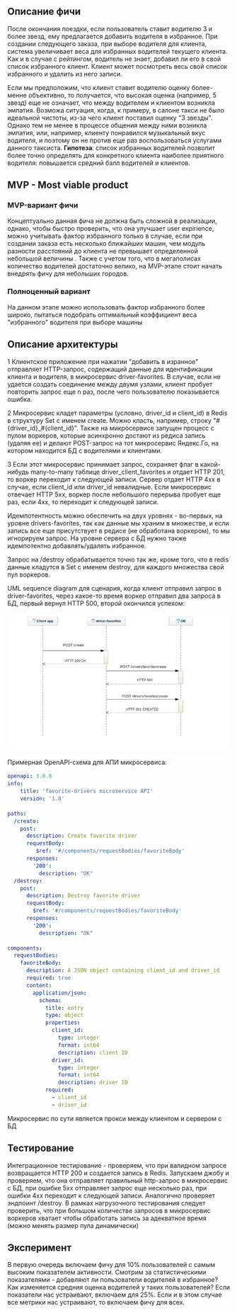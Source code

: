 ## Описание фичи

После окончания поездки, если пользователь ставит водителю 3 и более звезд, ему предлагается добавить водителя в избранное. При создании следующего заказа, при выборе водителя для клиента, система увеличивает веса для избранных водителей текущего клиента. Как и в случае с рейтингом, водитель не знает, добавил ли его в свой список избранного клиент. Клиент может посмотреть весь свой список избранного и удалить из него записи.

Если мы предположим, что клиент ставит водителю оценку более-менне объективно, то получается, что высокая оценка (например, 5 звезд) еще не означает, что между водителем и клиентом возникла эмпатия. Возможа ситуация, когда, к примеру, в салоне такси не было идеальной чистоты, из-за чего клиент поставил оценку "3 звезды". Однако тем не менее в процессе общения между ними возникла эмпатия, или, например, клиенту понравился музыкальный вкус водителя, и поэтому он не против еще раз воспользоваться услугами данного таксиста. __Гипотеза__: список избранных водителей позволит более точно определять для конкретного клиента наиболее приятного водителя: повышается средний балл водителей и клиентов.


## MVP - Most viable product

### MVP-вариант фичи

Концептуально данная фича не должна быть сложной в реализации, однако, чтобы быстро проверить, что она улучшает user expirience, можно учитывать фактор избранного только в случае, если при создании заказа есть несколько ближайших машин, чем модуль разности расстояний до клиента не превышает определенной небольшой величины  . Также с учетом того, что в мегаполисах количество водителей достаточно велико, на MVP-этапе стоит начать внедрять фичу для небольших городов.

### Полноценный вариант

На данном этапе можно использовать фактор избранного более широко, пытаться подобрать оптимальный коэффициент веса "избранного" водителя при выборе машины


## Описание архитектуры

1 Клиентское приложение при нажатии "добавить в изранное" отправляет HTTP-запрос, содержащий данные для идентификации клиента и водителя, в микросервис driver-favorites. В случае, если не удается создать соединение между двумя узлами, клиент пробует повторить запрос еще n раз, после чего пользователю показывается ошибка.

2 Микросервис кладет параметры (условно, driver_id и client_id) в Redis в структуру Set с именем create. Можно класть, например, строку "#{driver_id}_#{client_id}". Также на микросервисе запущен процесс с пулом воркеров, которые асинхронно достают из редиса запись (удаляя ее) и делают POST-запрос на тот микросервис Яндекс.Го, на котором находится БД с водителями и клиентами.

3 Если этот микросервис принимает запрос, сохраняет флаг в какой-нибудь many-to-many таблице driver_client_favorites и отдает HTTP 201, то воркер переходит к следующей записи. Сервер отдает HTTP 4xx в случае, если client_id или driver_id невалидные.
Если микросервис отвечает HTTP 5xx, воркер после небольшого перерыва пробует еще раз, если 4xx, то переходит к следующей записи.

Идемпотентность можно обеспечить на двух уровнях - во-первых, на уровне drivers-favorites, так как данные мы храним в множестве, и если запись все еще присутствует в редисе (не обработана воркером), то мы игнорируем запрос. На уровне сервера с БД нужно также идемпотентно добавлять/удалять избранное.

Запрос на /destroy обрабатывается точно так же, кроме того, что в redis данные кладутся в Set с именем destroy, для каждого множества свой пул воркеров.

UML sequence diagram для сценария, когда клиент отправил запрос в driver-favorites, через какое-то время воркер отправил два запроса в БД, первый вернул HTTP 500, второй окончился успехом:

![alt UML scheme](docs/uml.png)

Примерная OpenAPI-схема для АПИ микросервиса:

```yaml
openapi: 3.0.0
info:
    title: 'favorite-drivers microservice API'
    version: '1.0'

paths:
  /create:
    post:
      description: Create favorite driver
      requestBody:
         $ref: '#/components/requestBodies/favoriteBody'
      responses:
        '200':
          description: "OK"
  /destroy:
    post:
      description: Destroy favorite driver
      requestBody:
        $ref: '#/components/requestBodies/favoriteBody'
      responses:
        '200':
          description: "OK"

components:
  requestBodies:
    favoriteBody:
      description: A JSON object containing client_id and driver_id
      required: true
      content:
        application/json:
          schema:
            title: entry
            type: object
            properties:
              client_id:
                type: integer
                format: int64
                description: client ID
              driver_id:
                type: integer
                format: int64
                description: driver ID
            required:
              - client_id
              - driver_id
```

Микросервис по сути является прокси между клиентом и сервером с БД

## Тестирование

Интеграционное тестирование - проверяем, что при валидном запросе возвращается HTTP 200 и создается запись в Redis. Запускаем джобу и проверяем, что она отправляет правильный http-запрос в микросервис с БД,  при ошибке 5xx отправляет запрос еще несколько раз, при ошибки 4хх переходит к следующей записи. Аналогично проверяет эндпоинт /destroy. В рамках нагрузочного тестирования следует проверить, что при большом количестве запросов в микросервис воркеров хватает чтобы обработать запись за адекватное время (можно менять размер пула динамически)

## Эксперимент

В первую очередь включаем фичу для 10% пользователей с самым высоким показателем активности. Смотрим за статистическими показателями - добавляют ли пользователи водителей в избранное? Как изменяется средния оценка водителей у таких пользователей?
Если показатели нас устраивают, включаем для 25%. Если и в этом случае все метрики нас устраивают, то включаем фичу для всех.
